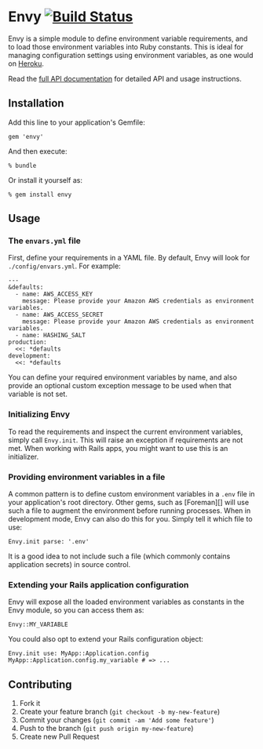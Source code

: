 # Envy [![Build Status](https://secure.travis-ci.org/avdgaag/envy.png?branch=master)](http://travis-ci.org/avdgaag/envy)

Envy is a simple module to define environment variable requirements, and to load
those environment variables into Ruby constants. This is ideal for managing
configuration settings using environment variables, as one would on [Heroku].

Read the [full API documentation][docs] for detailed API and usage instructions.

[docs]: http://rubydoc.info/github/avdgaag/envy
[Heroku]: http://heroku.com

## Installation

Add this line to your application's Gemfile:

    gem 'envy'

And then execute:

    % bundle

Or install it yourself as:

    % gem install envy

## Usage

### The `envars.yml` file

First, define your requirements in a YAML file. By default, Envy will look for
`./config/envars.yml`. For example:

    ---
    &defaults:
      - name: AWS_ACCESS_KEY
        message: Please provide your Amazon AWS credentials as environment variables.
      - name: AWS_ACCESS_SECRET
        message: Please provide your Amazon AWS credentials as environment variables.
      - name: HASHING_SALT
    production:
      <<: *defaults
    development:
      <<: *defaults

You can define your required environment variables by name, and also provide
an optional custom exception message to be used when that variable is not
set.

### Initializing Envy

To read the requirements and inspect the current environment variables,
simply call `Envy.init`. This will raise an exception if requirements are not
met. When working with Rails apps, you might want to use this is an
initializer.

### Providing environment variables in a file

A common pattern is to define custom environment variables in a `.env` file
in your application's root directory. Other gems, such as [Foreman][] will
use such a file to augment the environment before running processes. When in
development mode, Envy can also do this for you. Simply tell it which file to
use:

    Envy.init parse: '.env'

It is a good idea to not include such a file (which commonly contains
application secrets) in source control.

### Extending your Rails application configuration

Envy will expose all the loaded environment variables as constants in the Envy
module, so you can access them as:

    Envy::MY_VARIABLE

You could also opt to extend your Rails configuration object:

    Envy.init use: MyApp::Application.config
    MyApp::Application.config.my_variable # => ...

## Contributing

1. Fork it
2. Create your feature branch (`git checkout -b my-new-feature`)
3. Commit your changes (`git commit -am 'Add some feature'`)
4. Push to the branch (`git push origin my-new-feature`)
5. Create new Pull Request
